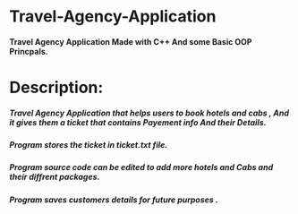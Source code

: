 # Travel-Agency-Application
#### Travel Agency Application Made with C++ And some Basic OOP Princpals.





# Description:

##### Travel Agency Application that helps users to book hotels and cabs , And it gives them a ticket that contains Payement info And their Details.
##### Program stores the ticket in ticket.txt file.
##### Program source code can be edited to add more hotels and Cabs and their diffrent packages.
##### Program saves customers details for future purposes .


